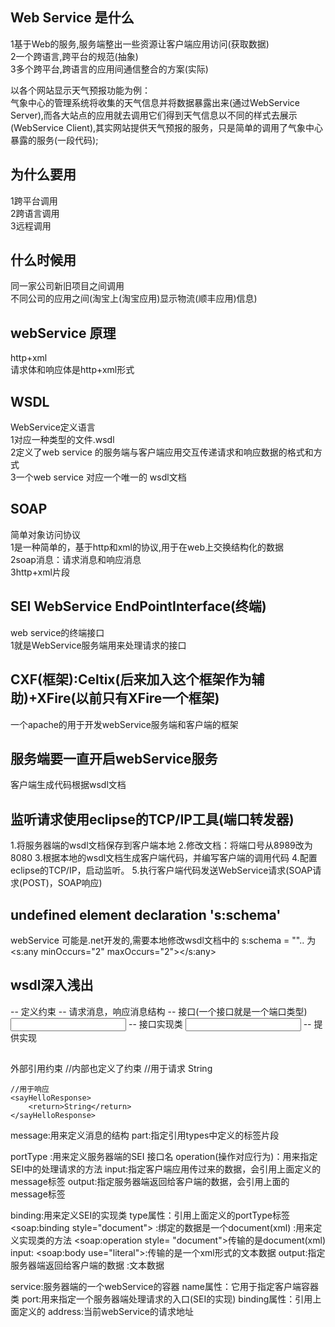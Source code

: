 ## Web Service 是什么

1基于Web的服务,服务端整出一些资源让客户端应用访问\(获取数据\)  
2一个跨语言,跨平台的规范\(抽象\)  
3多个跨平台,跨语言的应用间通信整合的方案\(实际\)

以各个网站显示天气预报功能为例：  
气象中心的管理系统将收集的天气信息并将数据暴露出来\(通过WebService Server\),而各大站点的应用就去调用它们得到天气信息以不同的样式去展示\(WebService Client\),其实网站提供天气预报的服务，只是简单的调用了气象中心暴露的服务\(一段代码\);

## 为什么要用

1跨平台调用  
2跨语言调用  
3远程调用

## 什么时候用

同一家公司新旧项目之间调用  
不同公司的应用之间\(淘宝上\(淘宝应用\)显示物流\(顺丰应用\)信息\)

## webService 原理

http+xml   
请求体和响应体是http+xml形式

## WSDL

WebService定义语言  
1对应一种类型的文件.wsdl  
2定义了web service 的服务端与客户端应用交互传递请求和响应数据的格式和方式  
3一个web service 对应一个唯一的 wsdl文档

## SOAP

简单对象访问协议  
1是一种简单的，基于http和xml的协议,用于在web上交换结构化的数据  
2soap消息：请求消息和响应消息  
3http+xml片段

## SEI WebService EndPointInterface\(终端\)

web service的终端接口  
1就是WebService服务端用来处理请求的接口

## CXF\(框架\):Celtix\(后来加入这个框架作为辅助\)+XFire\(以前只有XFire一个框架\)

一个apache的用于开发webService服务端和客户端的框架

## 服务端要一直开启webService服务
客户端生成代码根据wsdl文档

## 监听请求使用eclipse的TCP/IP工具(端口转发器)

1.将服务器端的wsdl文档保存到客户端本地
2.修改文档：将端口号从8989改为8080
3.根据本地的wsdl文档生成客户端代码，并编写客户端的调用代码
4.配置eclipse的TCP/IP，启动监听。
5.执行客户端代码发送WebService请求(SOAP请求(POST)，SOAP响应)

## undefined element declaration 's:schema'
webService 可能是.net开发的,需要本地修改wsdl文档中的 s:schema = ""..
为<s:any minOccurs="2" maxOccurs="2"></s:any>

## wsdl深入浅出
<defination>
    <types>
        <schema> -- 定义约束
            <element>
    </types>
    <message> -- 请求消息，响应消息结构
        <part>
    </message>
    <portType> -- 接口(一个接口就是一个端口类型)
        <operation>
            <input>
            <output>
    </portType>
    <binding> -- 接口实现类
        <operation>
            <input>
            <output>
    </binging>
    <service> -- 提供实现

##
外部引用约束
<types>
    //内部也定义了约束
    //用于请求
    <sayHello>
        <arg0>String</arg0>
    </sayHello>
    
    //用于响应
    <sayHelloResponse>
        <return>String</return>
    </sayHelloResponse>
</types>

message:用来定义消息的结构
    part:指定引用types中定义的标签片段

portType :用来定义服务器端的SEI 接口名
    operation(操作对应行为)：用来指定SEI中的处理请求的方法
        input:指定客户端应用传过来的数据，会引用上面定义的message标签
        output:指定服务器端返回给客户端的数据，会引用上面的message标签
        
binding:用来定义SEI的实现类
    type属性：引用上面定义的portType标签
    <soap:binding style="document"> :绑定的数据是一个document(xml)
    <operation>:用来定义实现类的方法
        <soap:operation style= "document">传输的是document(xml)
        input:
            <soap:body use="literal">:传输的是一个xml形式的文本数据
        output:指定服务器端返回给客户端的数据
            <soap : body use="literal"/>:文本数据

service:服务器端的一个webService的容器
    name属性：它用于指定客户端容器类
    port:用来指定一个服务器端处理请求的入口(SEI的实现)
        binding属性：引用上面定义的<binding>
        address:当前webService的请求地址
        
        
        
        
         
    
